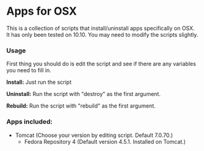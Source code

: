 # Apps for OSX 

This is a collection of scripts that install/uninstall apps specifically on OSX.
It has only been tested on 10.10. You may need to modify the scripts slightly.

### Usage

First thing you should do is edit the script and see if there are any variables you need to fill in.

**Install:** Just run the script

**Uninstall:** Run the script with "destroy" as the first argument.

**Rebuild:** Run the script with "rebuild" as the first argument.

### Apps included:

* Tomcat (Choose your version by editing script. Default 7.0.70.)
  * Fedora Repository 4 (Default version 4.5.1. Installed on Tomcat.)

